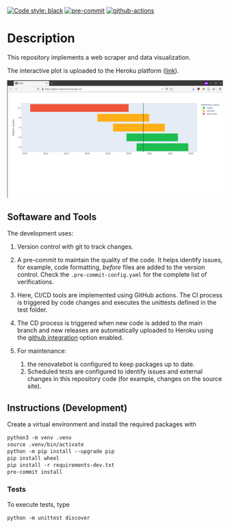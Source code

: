 [![Code style: black](https://img.shields.io/badge/code%20style-black-000000.svg)](https://github.com/psf/black)
[![pre-commit](https://img.shields.io/badge/pre--commit-enabled-brightgreen?logo=pre-commit&logoColor=white)](https://github.com/pre-commit/pre-commit)
[![github-actions](https://github.com/mashi/python-releases/actions/workflows/ci.yml/badge.svg?branch=main)](https://github.com/mashi/python-releases/actions)


# Description
This repository implements a web scraper and data visualization.

The interactive plot is uploaded to the Heroku platform ([link](https://python-releases.herokuapp.com/)).

![visualization](img/visualization.png)


## Softaware and Tools
The development uses:
1. Version control with git to track changes.

1. A pre-commit to maintain the quality of the code. It helps identify issues, for example, code formatting, *before* files are added to the version control. Check the `.pre-commit-config.yaml` for the complete list of verifications.

1. Here, CI/CD tools are implemented using GitHub actions. The CI process is triggered by code changes and
executes the unittests defined in the test folder.

1. The CD process is triggered when new code is added to the main branch and new releases are automatically uploaded to Heroku using the [github integration](https://devcenter.heroku.com/articles/github-integration) option enabled.

1. For maintenance:
    1. the renovatebot is configured to keep packages up to date.
    1. Scheduled tests are configured to identify issues and external changes in this repository code (for example, changes on the source site).


## Instructions (Development)
Create a virtual environment and install the required packages with
```
python3 -m venv .venv
source .venv/bin/activate
python -m pip install --upgrade pip
pip install wheel
pip install -r requirements-dev.txt
pre-commit install
```


### Tests
To execute tests, type
```
python -m unittest discover
```
